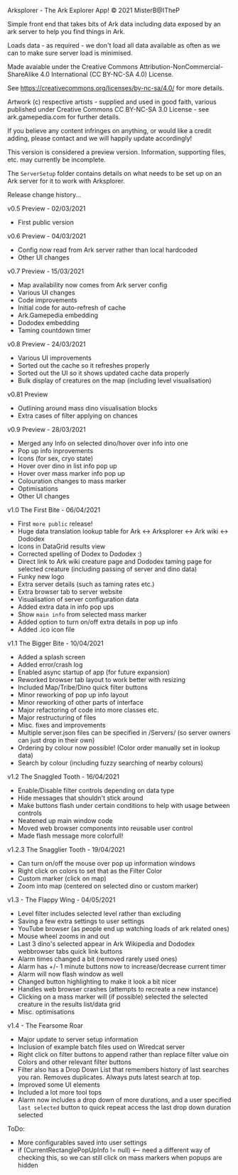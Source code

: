 ﻿Arksplorer - The Ark Explorer App!
© 2021 MisterB@ITheP

Simple front end that takes bits of Ark data including data exposed by an ark server to help you find things in Ark.

Loads data - as required - we don't load all data available as often as we can to make sure server load is minimised.

Made avaiable under the Creative Commons Attribution-NonCommercial-ShareAlike 4.0 International (CC BY-NC-SA 4.0) License.

See https://creativecommons.org/licenses/by-nc-sa/4.0/ for more details.

Artwork (c) respective artists - supplied and used in good faith, various published under Creative Commons CC BY-NC-SA 3.0 License - see ark.gamepedia.com for further details.

If you believe any content infringes on anything, or would like a credit adding, please contact and we will happily update accordingly!

This version is considered a preview version. Information, supporting files, etc. may currently be incomplete.

The `ServerSetup` folder contains details on what needs to be set up on an Ark server for it to work with Arksplorer.

Release change history...

v0.5 Preview - 02/03/2021
- First public version

v0.6 Preview - 04/03/2021
- Config now read from Ark server rather than local hardcoded
- Other UI changes

v0.7 Preview - 15/03/2021
- Map availability now comes from Ark server config
- Various UI changes
- Code improvements
- Initial code for auto-refresh of cache
- Ark.Gamepedia embedding
- Dododex embedding
- Taming countdown timer

v0.8 Preview - 24/03/2021
- Various UI improvements
- Sorted out the cache so it refreshes properly
- Sorted out the UI so it shows updated cache data properly
- Bulk display of creatures on the map (including level visualisation)

v0.81 Preview
- Outlining around mass dino visualisation blocks
- Extra cases of filter applying on chances

v0.9 Preview - 28/03/2021
- Merged any Info on selected dino/hover over info into one
- Pop up info inprovements
- Icons (for sex, cryo state)
- Hover over dino in list info pop up
- Hover over mass marker info pop up
- Colouration changes to mass marker
- Optimisations
- Other UI changes

v1.0 The First Bite - 06/04/2021
- First `more public` release!
- Huge data translation lookup table for Ark <-> Arksplorer <-> Ark wiki <-> Dododex
- Icons in DataGrid results view
- Corrected spelling of Dodex to Dododex :)
- Direct link to Ark wiki creature page and Dododex taming page for selected creature (including passing of server and dino data)
- Funky new logo
- Extra server details (such as taming rates etc.)
- Extra browser tab to server website
- Visualisation of server configuration data
- Added extra data in info pop ups
- Show `main info` from selected mass marker
- Added option to turn on/off extra details in pop up info
- Added .ico icon file

v1.1 The Bigger Bite - 10/04/2021
- Added a splash screen
- Added error/crash log
- Enabled async startup of app (for future expansion)
- Reworked browser tab layout to work better with resizing
- Included Map/Tribe/Dino quick filter buttons
- Minor reworking of pop up info layout
- Minor reworking of other parts of interface
- Major refactoring of code into more classes etc.
- Major restructuring of files
- Misc. fixes and improvements
- Multiple server.json files can be specified in /Servers/ (so server owners can just drop in their own)
- Ordering by colour now possible! (Color order manually set in lookup data)
- Search by colour (including fuzzy searching of nearby colours)

v1.2 The Snaggled Tooth - 16/04/2021
- Enable/Disable filter controls depending on data type
- Hide messages that shouldn't stick around
- Make buttons flash under certain conditions to help with usage between controls
- Neatened up main window code
- Moved web browser components into reusable user control
- Made flash message more colorfull!

v1.2.3 The Snagglier Tooth - 19/04/2021
- Can turn on/off the mouse over pop up information windows
- Right click on colors to set that as the Filter Color
- Custom marker (click on map)
- Zoom into map (centered on selected dino or custom marker)

v1.3 - The Flappy Wing - 04/05/2021
- Level filter includes selected level rather than excluding
- Saving a few extra settings to user settings
- YouTube browser (as people end up watching loads of ark related ones)
- Mouse wheel zooms in and out
- Last 3 dino's selected appear in Ark Wikipedia and Dododex webbrowser tabs quick link buttons
- Alarm times changed a bit (removed rarely used ones)
- Alarm has +/- 1 minute buttons now to increase/decrease current timer
- Alarm will now flash window as well
- Changed button highlighting to make it look a bit nicer
- Handles web browser crashes (attempts to recreate a new instance)
- Clicking on a mass marker will (if possible) selected the selected creature in the results list/data grid
- Misc. optimisations

v1.4 - The Fearsome Roar
- Major update to server setup information
- Inclusion of example batch files used on Wiredcat server
- Right click on filter buttons to append rather than replace filter value oin Colors and other relevant filter buttons
- Filter also has a Drop Down List that remembers history of last searches you ran. Removes duplicates. Always puts latest search at top.
- Improved some UI elements
- Included a lot more tool tops
- Alarm now includes a drop down of more durations, and a user specified `last selected` button to quick repeat access the last drop down duration selected

ToDo:
- More configurables saved into user settings
- if (CurrentRectanglePopUpInfo != null) <-- need a different way of checking this, so we can still click on mass markers when popups are hidden